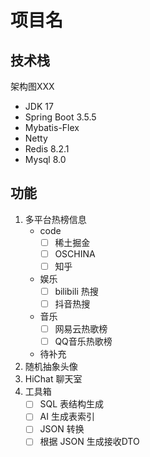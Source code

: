 # 项目名

## 技术栈
架构图XXX

- JDK 17
- Spring Boot 3.5.5
- Mybatis-Flex 
- Netty 
- Redis 8.2.1
- Mysql 8.0

## 功能
1. 多平台热榜信息
   - code
     - [ ] 稀土掘金
     - [ ] OSCHINA
     - [ ] 知乎
   - 娱乐
     - [ ] bilibili 热搜
     - [ ] 抖音热搜
   - 音乐
     - [ ] 网易云热歌榜
     - [ ] QQ音乐热歌榜
   - 待补充
2. 随机抽象头像
3. HiChat 聊天室
4. 工具箱
   - [ ] SQL 表结构生成
   - [ ] AI 生成表索引
   - [ ] JSON 转换
   - [ ] 根据 JSON 生成接收DTO